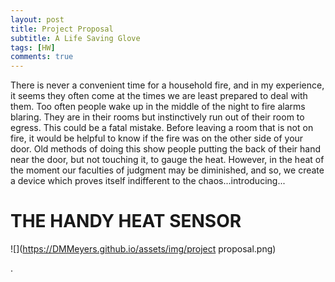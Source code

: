 ```yaml
---
layout: post
title: Project Proposal
subtitle: A Life Saving Glove
tags: [HW]
comments: true
---
```


There is never a convenient time for a household fire, and in my experience, it seems they often come at the times we are least prepared to deal with them. Too often people wake up in the middle of the night to fire alarms blaring. They are in their rooms but instinctively run out of their room to egress. This could be a fatal mistake. Before leaving a room that is not on fire, it would be helpful to know if the fire was on the other side of your door. Old methods of doing this show people putting the back of their hand near the door, but not touching it, to gauge the heat. However, in the heat of the moment our faculties of judgment may be diminished, and so, we create a device which proves itself indifferent to the chaos...introducing...

# **THE HANDY HEAT SENSOR**

![](https://DMMeyers.github.io/assets/img/project proposal.png)

.
